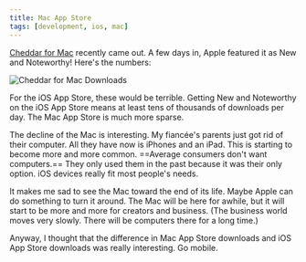 ```yaml
---
title: Mac App Store
tags: [development, ios, mac]
---
```


[Cheddar for Mac](https://cheddarapp.com/mac/download) recently came out. A few days in, Apple featured it as New and Noteworthy! Here's the numbers:

![Cheddar for Mac Downloads](http://assets.samsoff.es/posts/mac-app-store/chart.png)

For the iOS App Store, these would be terrible. Getting New and Noteworthy on the iOS App Store means at least tens of thousands of downloads per day. The Mac App Store is much more sparse.

The decline of the Mac is interesting. My fiancée's parents just got rid of their computer. All they have now is iPhones and an iPad. This is starting to become more and more common. ==Average consumers don't want computers.== They only used them in the past because it was their only option. iOS devices really fit most people's needs.

It makes me sad to see the Mac toward the end of its life. Maybe Apple can do something to turn it around. The Mac will be here for awhile, but it will start to be more and more for creators and business. (The business world moves very slowly. There will be computers there for a long time.)

Anyway, I thought that the difference in Mac App Store downloads and iOS App Store downloads was really interesting. Go mobile.
